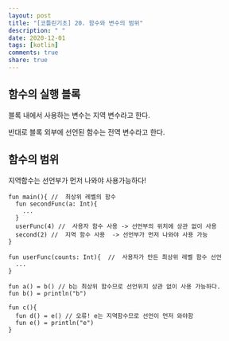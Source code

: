 ```yaml
---
layout: post
title: "[코틀린기초] 20. 함수와 변수의 범위"
description: " "
date: 2020-12-01
tags: [kotlin]
comments: true
share: true
---  
```



## 함수의 실행 블록
  
  블록 내에서 사용하는 변수는 지역 변수라고 한다.
  
  반대로 블록 외부에 선언된 함수는 전역 변수라고 한다.
  
  
## 함수의 범위
  
  지역함수는 선언부가 먼저 나와야 사용가능하다!
  
  ```
  fun main(){ //  최상위 레벨의 함수
    fun secondFunc(a: Int){
      ...
    }
    userFunc(4) //  사용자 함수 사용 -> 선언부의 위치에 상관 없이 사용
    second(2) //  지역 함수 사용  -> 선언부가 먼저 나와야 사용 가능
  }
  
  fun userFunc(counts: Int){  //  사용자가 만든 최상위 레벨 함수 선언
    ...
  }
  ```
  
  ```
  fun a() = b() // b는 최상위 함수므로 선언위치 상관 없이 사용 가능하다.
  fun b() = println("b")
  
  fun c(){
    fun d() = e() // 오류! e는 지역함수므로 선언이 먼저 와야함 
    fun e() = println("e")
  }
  ```
  
  
